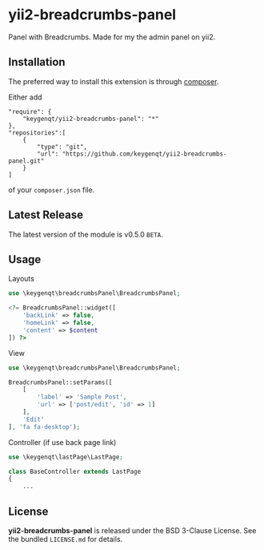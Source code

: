 yii2-breadcrumbs-panel
===================

Panel with Breadcrumbs. Made for my the admin panel on yii2.

## Installation

The preferred way to install this extension is through [composer](http://getcomposer.org/download/).

Either add

```
"require": {
    "keygenqt/yii2-breadcrumbs-panel": "*"
},
"repositories":[
    {
        "type": "git",
        "url": "https://github.com/keygenqt/yii2-breadcrumbs-panel.git"
    }
]
```

of your `composer.json` file.

## Latest Release

The latest version of the module is v0.5.0 `BETA`.

## Usage

Layouts

```php
use \keygenqt\breadcrumbsPanel\BreadcrumbsPanel;

<?= BreadcrumbsPanel::widget([
	'backLink' => false,
	'homeLink' => false,
	'content' => $content
]) ?>
```

View

```php
use \keygenqt\breadcrumbsPanel\BreadcrumbsPanel;

BreadcrumbsPanel::setParams([
	[
		'label' => 'Sample Post', 
		'url' => ['post/edit', 'id' => 1]
	],
	'Edit'
], 'fa fa-desktop');
```

Controller (if use back page link)

```php
use \keygenqt\lastPage\LastPage;

class BaseController extends LastPage
{
    ...
```

## License

**yii2-breadcrumbs-panel** is released under the BSD 3-Clause License. See the bundled `LICENSE.md` for details.


